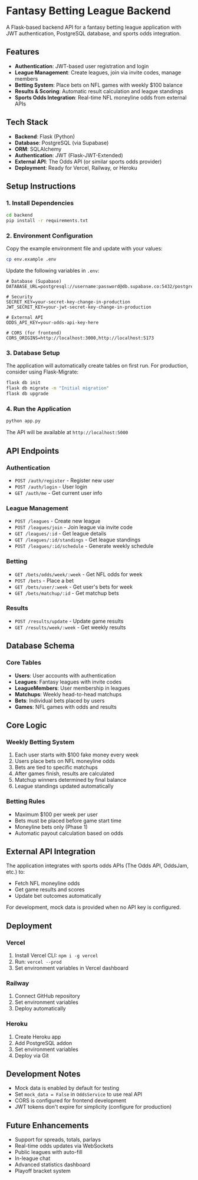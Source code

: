 # Fantasy Betting League Backend

A Flask-based backend API for a fantasy betting league application with JWT authentication, PostgreSQL database, and sports odds integration.

## Features

- **Authentication**: JWT-based user registration and login
- **League Management**: Create leagues, join via invite codes, manage members
- **Betting System**: Place bets on NFL games with weekly $100 balance
- **Results & Scoring**: Automatic result calculation and league standings
- **Sports Odds Integration**: Real-time NFL moneyline odds from external APIs

## Tech Stack

- **Backend**: Flask (Python)
- **Database**: PostgreSQL (via Supabase)
- **ORM**: SQLAlchemy
- **Authentication**: JWT (Flask-JWT-Extended)
- **External API**: The Odds API (or similar sports odds provider)
- **Deployment**: Ready for Vercel, Railway, or Heroku

## Setup Instructions

### 1. Install Dependencies

```bash
cd backend
pip install -r requirements.txt
```

### 2. Environment Configuration

Copy the example environment file and update with your values:

```bash
cp env.example .env
```

Update the following variables in `.env`:

```env
# Database (Supabase)
DATABASE_URL=postgresql://username:password@db.supabase.co:5432/postgres

# Security
SECRET_KEY=your-secret-key-change-in-production
JWT_SECRET_KEY=your-jwt-secret-key-change-in-production

# External API
ODDS_API_KEY=your-odds-api-key-here

# CORS (for frontend)
CORS_ORIGINS=http://localhost:3000,http://localhost:5173
```

### 3. Database Setup

The application will automatically create tables on first run. For production, consider using Flask-Migrate:

```bash
flask db init
flask db migrate -m "Initial migration"
flask db upgrade
```

### 4. Run the Application

```bash
python app.py
```

The API will be available at `http://localhost:5000`

## API Endpoints

### Authentication
- `POST /auth/register` - Register new user
- `POST /auth/login` - User login
- `GET /auth/me` - Get current user info

### League Management
- `POST /leagues` - Create new league
- `POST /leagues/join` - Join league via invite code
- `GET /leagues/:id` - Get league details
- `GET /leagues/:id/standings` - Get league standings
- `POST /leagues/:id/schedule` - Generate weekly schedule

### Betting
- `GET /bets/odds/week/:week` - Get NFL odds for week
- `POST /bets` - Place a bet
- `GET /bets/user/:week` - Get user's bets for week
- `GET /bets/matchup/:id` - Get matchup bets

### Results
- `POST /results/update` - Update game results
- `GET /results/week/:week` - Get weekly results

## Database Schema

### Core Tables
- **Users**: User accounts with authentication
- **Leagues**: Fantasy leagues with invite codes
- **LeagueMembers**: User membership in leagues
- **Matchups**: Weekly head-to-head matchups
- **Bets**: Individual bets placed by users
- **Games**: NFL games with odds and results

## Core Logic

### Weekly Betting System
1. Each user starts with $100 fake money every week
2. Users place bets on NFL moneyline odds
3. Bets are tied to specific matchups
4. After games finish, results are calculated
5. Matchup winners determined by final balance
6. League standings updated automatically

### Betting Rules
- Maximum $100 per week per user
- Bets must be placed before game start time
- Moneyline bets only (Phase 1)
- Automatic payout calculation based on odds

## External API Integration

The application integrates with sports odds APIs (The Odds API, OddsJam, etc.) to:
- Fetch NFL moneyline odds
- Get game results and scores
- Update bet outcomes automatically

For development, mock data is provided when no API key is configured.

## Deployment

### Vercel
1. Install Vercel CLI: `npm i -g vercel`
2. Run: `vercel --prod`
3. Set environment variables in Vercel dashboard

### Railway
1. Connect GitHub repository
2. Set environment variables
3. Deploy automatically

### Heroku
1. Create Heroku app
2. Add PostgreSQL addon
3. Set environment variables
4. Deploy via Git

## Development Notes

- Mock data is enabled by default for testing
- Set `mock_data = False` in `OddsService` to use real API
- CORS is configured for frontend development
- JWT tokens don't expire for simplicity (configure for production)

## Future Enhancements

- Support for spreads, totals, parlays
- Real-time odds updates via WebSockets
- Public leagues with auto-fill
- In-league chat
- Advanced statistics dashboard
- Playoff bracket system
